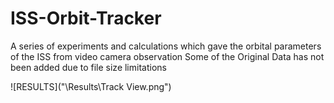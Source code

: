# ISS-Orbit-Tracker
A series of experiments and calculations which gave the orbital parameters of the ISS from video camera observation
Some of the Original Data has not been added due to file size limitations

![RESULTS]("\Results\Track View.png")
